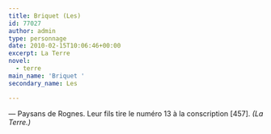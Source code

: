 ```yaml
---
title: Briquet (Les)
id: 77027
author: admin
type: personnage
date: 2010-02-15T10:06:46+00:00
excerpt: La Terre
novel:
  - terre
main_name: 'Briquet '
secondary_name: Les

---
```

— Paysans de Rognes. Leur fils tire le numéro 13 à la conscription [457]. _(La Terre.)_